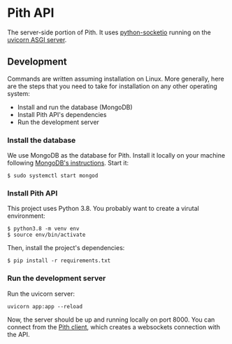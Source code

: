 # Pith API

The server-side portion of Pith. It uses [python-socketio](https://python-socketio.readthedocs.io/en/latest/index.html) running on the [uvicorn ASGI server](https://www.uvicorn.org/).

## Development

Commands are written assuming installation on Linux. More generally, here are the steps that you need to take for installation on any other operating system:

-   Install and run the database (MongoDB)
-   Install Pith API's dependencies
-   Run the development server

### Install the database

We use MongoDB as the database for Pith. Install it locally on your machine following [MongoDB's instructions](https://docs.mongodb.com/manual/installation/). Start it:

```
$ sudo systemctl start mongod
```

### Install Pith API

This project uses Python 3.8. You probably want to create a virutal environment:

```
$ python3.8 -m venv env
$ source env/bin/activate
```

Then, install the project's dependencies:

```
$ pip install -r requirements.txt
```

### Run the development server

Run the uvicorn server:

```
uvicorn app:app --reload
```

Now, the server should be up and running locally on port 8000. You can connect from the [Pith client](https://github.com/rainflame/pith-client), which creates a websockets connection with the API.
